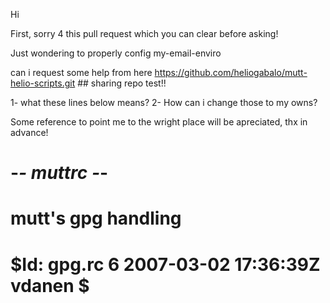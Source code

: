 Hi

First, sorry 4 this pull request which you can clear before asking!

Just wondering to properly config my-email-enviro 

can i request some help from here
https://github.com/heliogabalo/mutt-helio-scripts.git ## sharing repo test!!

1- what these lines below means?
2- How can i change those to my owns?

Some reference to point me to the wright place will be apreciated, thx in advance!

# -*- muttrc -*-
#
# mutt's gpg handling
#
# $Id: gpg.rc 6 2007-03-02 17:36:39Z vdanen $

